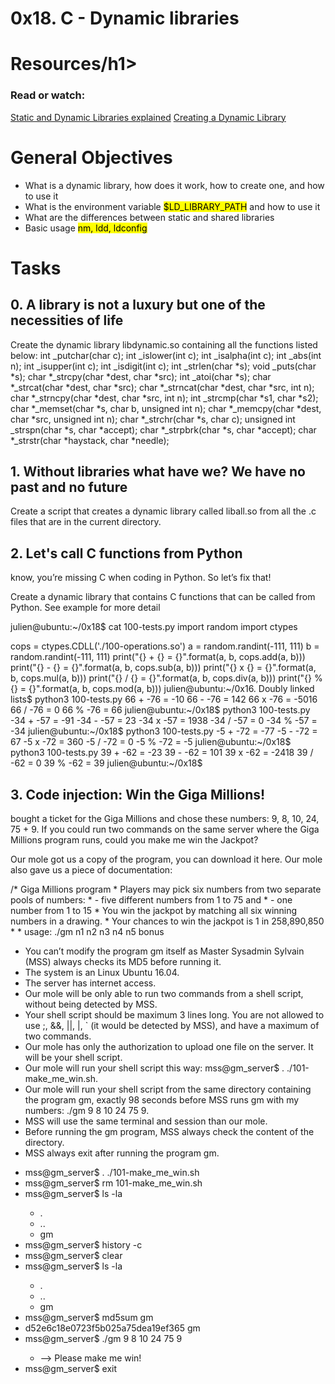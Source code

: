 <h1><b>0x18. C - Dynamic libraries</b></h1>

<h1><b>Resources</b>/h1>

<h3><b>Read or watch:</b></h3>
<a href="https://www.youtube.com/watch?v=eW5he5uFBNM">Static and Dynamic Libraries explained</a>
<a href="https://https://www.youtube.com/watch?v=pkMg_df8gHs&t=35s">Creating a Dynamic Library</a>

<h1><b>General Objectives</b></h1>
<ul>
  <li>What is a dynamic library, how does it work, how to create one, and how to use it</li>
  <li>What is the environment variable <mark>$LD_LIBRARY_PATH</mark> and how to use it</li>
  <li>What are the differences between static and shared libraries</li>
  <li>Basic usage <mark>nm, ldd, ldconfig</mark></li>
</ul>

<h1><b>Tasks</b></h1>
<h2><b>0. A library is not a luxury but one of the necessities of life</b></h2>
<p>
Create the dynamic library libdynamic.so containing all the functions listed below:
int _putchar(char c);
int _islower(int c);
int _isalpha(int c);
int _abs(int n);
int _isupper(int c);
int _isdigit(int c);
int _strlen(char *s);
void _puts(char *s);
char *_strcpy(char *dest, char *src);
int _atoi(char *s);
char *_strcat(char *dest, char *src);
char *_strncat(char *dest, char *src, int n);
char *_strncpy(char *dest, char *src, int n);
int _strcmp(char *s1, char *s2);
char *_memset(char *s, char b, unsigned int n);
char *_memcpy(char *dest, char *src, unsigned int n);
char *_strchr(char *s, char c);
unsigned int _strspn(char *s, char *accept);
char *_strpbrk(char *s, char *accept);
char *_strstr(char *haystack, char *needle);
</p>
<h2><b>1. Without libraries what have we? We have no past and no future</b></h2>
<p>
  Create a script that creates a dynamic library called liball.so from all the .c files that are in the current directory.
</p>

<h2><b>2. Let's call C functions from Python</b></h2>
<p>
   know, you’re missing C when coding in Python. So let’s fix that!

Create a dynamic library that contains C functions that can be called from Python. See example for more detail
</p>
<p>
  julien@ubuntu:~/0x18$ cat 100-tests.py
import random
import ctypes

cops = ctypes.CDLL('./100-operations.so')
a = random.randint(-111, 111)
b = random.randint(-111, 111)
print("{} + {} = {}".format(a, b, cops.add(a, b)))
print("{} - {} = {}".format(a, b, cops.sub(a, b)))
print("{} x {} = {}".format(a, b, cops.mul(a, b)))
print("{} / {} = {}".format(a, b, cops.div(a, b)))
print("{} % {} = {}".format(a, b, cops.mod(a, b)))
julien@ubuntu:~/0x16. Doubly linked lists$ python3 100-tests.py 
66 + -76 = -10
66 - -76 = 142
66 x -76 = -5016
66 / -76 = 0
66 % -76 = 66
julien@ubuntu:~/0x18$ python3 100-tests.py 
-34 + -57 = -91
-34 - -57 = 23
-34 x -57 = 1938
-34 / -57 = 0
-34 % -57 = -34
julien@ubuntu:~/0x18$ python3 100-tests.py 
-5 + -72 = -77
-5 - -72 = 67
-5 x -72 = 360
-5 / -72 = 0
-5 % -72 = -5
julien@ubuntu:~/0x18$ python3 100-tests.py 
39 + -62 = -23
39 - -62 = 101
39 x -62 = -2418
39 / -62 = 0
39 % -62 = 39
julien@ubuntu:~/0x18$ 
</p>

<h2><b>3. Code injection: Win the Giga Millions!</b></h2>
<p>
   bought a ticket for the Giga Millions and chose these numbers: 9, 8, 10, 24, 75 + 9. If you could run two commands on the same server where the Giga Millions program runs, could you make me win the Jackpot?

Our mole got us a copy of the program, you can download it here. Our mole also gave us a piece of documentation:
</p>

<p>
  /* Giga Millions program                                                                                    
  * Players may pick six numbers from two separate pools of numbers:                                                
  * - five different numbers from 1 to 75 and                                                                       
  * - one number from 1 to 15                                                                                       
  * You win the jackpot by matching all six winning numbers in a drawing.                                           
  * Your chances to win the jackpot is 1 in 258,890,850                                                             
  *                                                                                                                 
  * usage: ./gm n1 n2 n3 n4 n5 bonus
</p>
<ul>
  <li>You can’t modify the program gm itself as Master Sysadmin Sylvain (MSS) always checks its MD5 before running it.</li>
  <li>The system is an Linux Ubuntu 16.04.</li>
  <li>The server has internet access.</li>
  <li>Our mole will be only able to run two commands from a shell script, without being detected by MSS.</li>
  <li>Your shell script should be maximum 3 lines long. You are not allowed to use ;, &&, ||, |, ` (it would be detected by MSS), and have a maximum of two commands.</li>
  <li>Our mole has only the authorization to upload one file on the server. It will be your shell script.</li>
  <li>Our mole will run your shell script this way: mss@gm_server$ . ./101-make_me_win.sh.</li>
  <li>Our mole will run your shell script from the same directory containing the program gm, exactly 98 seconds before MSS runs gm with my numbers: ./gm 9 8 10 24 75 9.</li>
  <li>MSS will use the same terminal and session than our mole.</li>
  <li>Before running the gm program, MSS always check the content of the directory.</li>
  <li>MSS always exit after running the program gm.</li>
</ul>
<ul>
  <li>mss@gm_server$ . ./101-make_me_win.sh</li>
  <li>mss@gm_server$ rm 101-make_me_win.sh</li>
  <li>mss@gm_server$ ls -la</li>
  <ul>
    <li>.</li>
    <li>..</li>
    <li>gm</li>
  </ul>
  <li>mss@gm_server$ history -c</li>
  <li>mss@gm_server$ clear</li>
  <li>mss@gm_server$ ls -la</li>
  <ul>
    <li>.</li>
    <li>..</li>
    <li>gm</li>
  </ul>
  <li>mss@gm_server$ md5sum gm</li>
  <li>d52e6c18e0723f5b025a75dea19ef365  gm</li>
  <li>mss@gm_server$ ./gm 9 8 10 24 75 9</li>
  <ul>
    <li>--&gt; Please make me win!</li>
  </ul>
  <li>mss@gm_server$ exit</li>
</ul>
